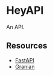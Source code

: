 # HeyAPI

An API.

## Resources

- [FastAPI](https://fastapi.tiangolo.com/)
- [Granian](https://granian.dev/)

